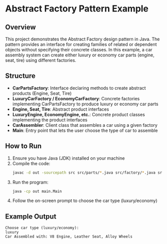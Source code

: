 # Abstract Factory Pattern Example

## Overview
This project demonstrates the Abstract Factory design pattern in Java. The pattern provides an interface for creating families of related or dependent objects without specifying their concrete classes. In this example, a car assembly system can create either luxury or economy car parts (engine, seat, tire) using different factories.

## Structure
- **CarPartsFactory**: Interface declaring methods to create abstract products (Engine, Seat, Tire)
- **LuxuryCarFactory / EconomyCarFactory**: Concrete factories implementing CarPartsFactory to produce luxury or economy car parts
- **Engine, Seat, Tire**: Abstract product interfaces
- **LuxuryEngine, EconomyEngine, etc.**: Concrete product classes implementing the product interfaces
- **CarAssembler**: Client class that assembles a car using a given factory
- **Main**: Entry point that lets the user choose the type of car to assemble

## How to Run
1. Ensure you have Java (JDK) installed on your machine
2. Compile the code:
   ```bash
   javac -d out -sourcepath src src/parts/*.java src/factory/*.java src/client/*.java src/main/Main.java
   ```
3. Run the program:
   ```bash
   java -cp out main.Main
   ```
4. Follow the on-screen prompt to choose the car type (luxury/economy)

## Example Output
```
Choose car type (luxury/economy):
luxury
Car Assembled with: V8 Engine, Leather Seat, Alloy Wheels
```